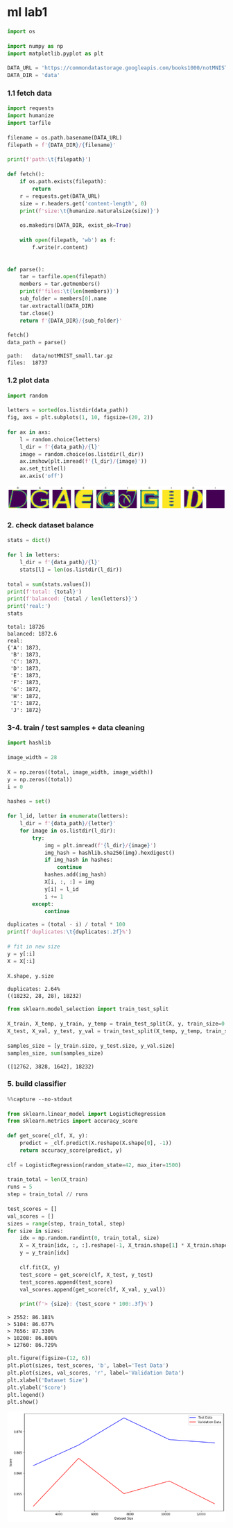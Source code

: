 # ml lab1


```python
import os

import numpy as np
import matplotlib.pyplot as plt

DATA_URL = 'https://commondatastorage.googleapis.com/books1000/notMNIST_small.tar.gz'
DATA_DIR = 'data'
```

### 1.1 fetch data


```python
import requests
import humanize
import tarfile

filename = os.path.basename(DATA_URL)
filepath = f'{DATA_DIR}/{filename}'

print(f'path:\t{filepath}')

def fetch():
    if os.path.exists(filepath):
        return
    r = requests.get(DATA_URL)
    size = r.headers.get('content-length', 0)
    print(f'size:\t{humanize.naturalsize(size)}')

    os.makedirs(DATA_DIR, exist_ok=True)

    with open(filepath, 'wb') as f:
        f.write(r.content)


def parse():
    tar = tarfile.open(filepath)
    members = tar.getmembers()
    print(f'files:\t{len(members)}')
    sub_folder = members[0].name
    tar.extractall(DATA_DIR)
    tar.close()
    return f'{DATA_DIR}/{sub_folder}'

fetch()
data_path = parse()
```

    path:	data/notMNIST_small.tar.gz
    files:	18737


### 1.2 plot data


```python
import random

letters = sorted(os.listdir(data_path))
fig, axs = plt.subplots(1, 10, figsize=(20, 2))

for ax in axs:
    l = random.choice(letters)
    l_dir = f'{data_path}/{l}'
    image = random.choice(os.listdir(l_dir))
    ax.imshow(plt.imread(f'{l_dir}/{image}'))
    ax.set_title(l)
    ax.axis('off')
```


![png](./out/output_5_0.png)


### 2. check dataset balance


```python
stats = dict()

for l in letters:
    l_dir = f'{data_path}/{l}'
    stats[l] = len(os.listdir(l_dir))

total = sum(stats.values())
print(f'total: {total}')
print(f'balanced: {total / len(letters)}')
print('real:')
stats
```

    total: 18726
    balanced: 1872.6
    real:
    {'A': 1873,
     'B': 1873,
     'C': 1873,
     'D': 1873,
     'E': 1873,
     'F': 1873,
     'G': 1872,
     'H': 1872,
     'I': 1872,
     'J': 1872}



### 3-4. train / test samples + data cleaning


```python
import hashlib

image_width = 28

X = np.zeros((total, image_width, image_width))
y = np.zeros((total))
i = 0

hashes = set()

for l_id, letter in enumerate(letters):
    l_dir = f'{data_path}/{letter}'
    for image in os.listdir(l_dir):
        try:
            img = plt.imread(f'{l_dir}/{image}')
            img_hash = hashlib.sha256(img).hexdigest()
            if img_hash in hashes:
                continue
            hashes.add(img_hash)
            X[i, :, :] = img
            y[i] = l_id
            i += 1
        except:
            continue
```


```python
duplicates = (total - i) / total * 100
print(f'duplicates:\t{duplicates:.2f}%')

# fit in new size
y = y[:i]
X = X[:i]

X.shape, y.size
```

    duplicates:	2.64%
    ((18232, 28, 28), 18232)




```python
from sklearn.model_selection import train_test_split

X_train, X_temp, y_train, y_temp = train_test_split(X, y, train_size=0.7)
X_test, X_val, y_test, y_val = train_test_split(X_temp, y_temp, train_size=0.7)

samples_size = [y_train.size, y_test.size, y_val.size]
samples_size, sum(samples_size)
```

    ([12762, 3828, 1642], 18232)



###  5. build classifier


```python
%%capture --no-stdout

from sklearn.linear_model import LogisticRegression
from sklearn.metrics import accuracy_score

def get_score(_clf, X, y):
    predict = _clf.predict(X.reshape(X.shape[0], -1))
    return accuracy_score(predict, y)    

clf = LogisticRegression(random_state=42, max_iter=1500)

train_total = len(X_train)
runs = 5
step = train_total // runs

test_scores = []
val_scores = []
sizes = range(step, train_total, step)
for size in sizes:
    idx = np.random.randint(0, train_total, size)
    X = X_train[idx, :, :].reshape(-1, X_train.shape[1] * X_train.shape[2])
    y = y_train[idx]

    clf.fit(X, y)
    test_score = get_score(clf, X_test, y_test)
    test_scores.append(test_score)
    val_scores.append(get_score(clf, X_val, y_val))

    print(f'> {size}: {test_score * 100:.3f}%')
```

    > 2552: 86.181%
    > 5104: 86.677%
    > 7656: 87.330%
    > 10208: 86.808%
    > 12760: 86.729%



```python
plt.figure(figsize=(12, 6))
plt.plot(sizes, test_scores, 'b', label='Test Data')
plt.plot(sizes, val_scores, 'r', label='Validation Data')
plt.xlabel('Dataset Size')
plt.ylabel('Score')
plt.legend()
plt.show()
```


![png](./out/output_14_0.png)
